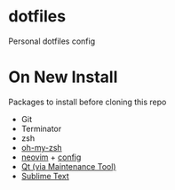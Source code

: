 # dotfiles
Personal dotfiles config

# On New Install

Packages to install before cloning this repo

+ Git
+ Terminator
+ zsh
+ [oh-my-zsh](https://ohmyz.sh/)
+ [neovim](https://github.com/neovim/neovim/wiki/Installing-Neovim#install-from-package) + [config](https://github.com/freohr/vimrc)
+ [Qt (via Maintenance Tool)](http://download.qt.io/official_releases/online_installers/qt-unified-linux-x64-online.run)
+ [Sublime Text](https://www.sublimetext.com/docs/3/linux_repositories.html#apt)
